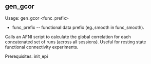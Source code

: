 gen_gcor
--------
Usage: gen_gcor <func_prefix>

+ func_prefix -- functional data prefix (eg.,smooth in func_smooth).

Calls an AFNI script to calculate the global correlation for each concatenated set of runs (across all sessions). Useful for resting state functional connectivity experiments.

Prerequisites: init_epi